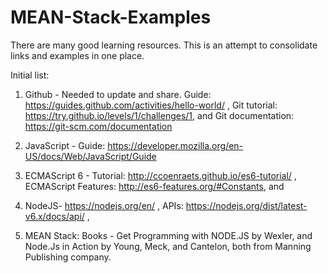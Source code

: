 # MEAN-Stack-Examples

There are many good learning resources. This is an attempt to consolidate links and examples in one place.

Initial list:

1. Github - Needed to update and share. Guide:  https://guides.github.com/activities/hello-world/ , Git tutorial: https://try.github.io/levels/1/challenges/1, and Git documentation: https://git-scm.com/documentation 

2. JavaScript -  Guide: https://developer.mozilla.org/en-US/docs/Web/JavaScript/Guide

3. ECMAScript 6 -  Tutorial:  http://ccoenraets.github.io/es6-tutorial/ , ECMAScript Features: http://es6-features.org/#Constants, and 

4. NodeJS- https://nodejs.org/en/ , APIs: https://nodejs.org/dist/latest-v6.x/docs/api/ , 

5. MEAN Stack: Books - Get Programming with NODE.JS by Wexler, and Node.Js in Action by Young, Meck, and Cantelon, both from Manning Publishing company.
